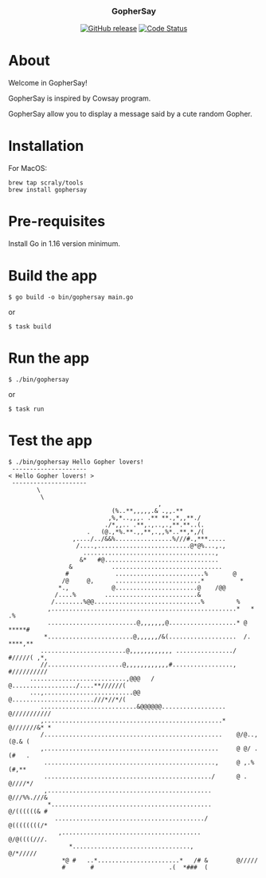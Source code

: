 <p align="center">
  <h3 align="center">GopherSay</h3>
  <p align="center">
    <a href="https://github.com/scraly/gophersay/releases/latest"><img alt="GitHub release" src="https://img.shields.io/github/v/release/scraly/gophersay.svg?logo=github&style=flat-square"></a>
    <a href="https://goreportcard.com/report/github.com/scraly/gophersay"><img src="https://goreportcard.com/badge/github.com/scraly/gophersay" alt="Code Status" /></a>
  </p>
</p>

# About

Welcome in GopherSay!

GopherSay is inspired by Cowsay program.

GopherSay allow you to display a message said by a cute random Gopher.

# Installation

For MacOS:

```
brew tap scraly/tools
brew install gophersay
```

# Pre-requisites

Install Go in 1.16 version minimum.

# Build the app

`$ go build -o bin/gophersay main.go`

or

`$ task build`

# Run the app

`$ ./bin/gophersay`

or

`$ task run`

# Test the app

```
$ ./bin/gophersay Hello Gopher lovers!
 ---------------------
< Hello Gopher lovers! >
 ---------------------
        \
         \
                                          ,
                             (%..**,,,,,.& .,,.**
                            ,%,*..,,,. .** **.,*,,**./
                           ./*,,.. .**,.,..,.,**.**..(.
                      .   (@.,*%.**.,,**,.,,%*..**,*,/(
                  ,..../../&&%................%///#.,***.....
                   /....,..........................@*@%...,.,
                     .....................................,
                    &*   #@................................
                 &           ...............................
                #             .........................%       @
               /@     @,      ........................*          *
              *.,            @.......................@    /@@
             /....%        ..........................&
            /........%@@..............................%         %
           ,....................................................*   *   .%
           .........................@,,,,,,,@...................* @   *****#
          *........................@,,,,,,/&(...................  /. ****,**
         ........................@,,,,,,,,,,,, ................/ #/////( ,*,
         //.....................@,,,,,,,,,,,,#................., #//////////
      ...........................,@@@   /  @................../....**//////(
      ...,.........................@@      @.......................///*//*/(
         ...........................&@@@@@@..................   @///////////
         ,..................................................*   @///////&* *
         /..................................................    @/@..,(@.& (
         ,.................................................     @ @/ .(#   .
          ................................................,     @ ,.%(#,**
          .............................................../      @ . @////*/
          ,..............................................       @///%%.///&
           *.............................................       @/((((((& #
             ........................................../        @((((((((/*
              ,.......................................          @/@((((///.
                 *.................................,            @/*/////
               *@ #   ..*.......................*   /# &        @/////
               #       #                     .(  *###  (
```